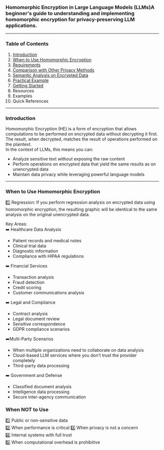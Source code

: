 ### Homomorphic Encryption in Large Language Models (LLMs)A beginner's guide to understanding and implementing homomorphic encryption for privacy-preserving LLM applications.  
---
### Table of Contents

1. [Introduction]()  
2. [When to Use Homomorphic Encryption]()  
3. [Requirements]()  
4. [Comparison with Other Privacy Methods]()  
5. [Semantic Analysis on Encrypted Data]()  
6. [Practical Example]()  
7. [Getting Started]()  
8. Resources
9. Examples  
10. Quick References  
---

### Introduction
Homomorphic Encryption (HE) is a form of encryption that allows computations to be performed on encrypted data without decrypting it first.  
The result, when decrypted, matches the result of operations performed on the plaintext.  
In the context of LLMs, this means you can:  
* Analyze sensitive text without exposing the raw content
* Perform operations on encrypted data that yield the same results as on unencrypted data
* Maintain data privacy while leveraging powerful language models
---
### When to Use Homomorphic Encryption
1️⃣ Regression: If you perform regression analysis on encrypted data using homomorphic encryption, the resulting graphic will be identical to the same analysis on the original unencrypted data.   

Key Areas:  
➡️ Healthcare Data Analysis    
  * Patient records and medical notes  
  * Clinical trial data  
  * Diagnostic information  
  * Compliance with HIPAA regulations  

➡️ Financial Services   
  * Transaction analysis
  * Fraud detection  
  * Credit scoring  
  * Customer communications analysis  

➡️ Legal and Compliance  
  * Contract analysis  
  * Legal document review  
  * Sensitive correspondence  
  * GDPR compliance scenarios  

➡️Multi-Party Scenarios
  * When multiple organizations need to collaborate on data analysis
  * Cloud-based LLM services where you don't trust the provider completely
  * Third-party data processing

➡️ Government and Defense
  * Classified document analysis
  * Intelligence data processing
  * Secure inter-agency communication

### When NOT to Use
1️⃣ Public or non-sensitive data  
2️⃣ When performance is critical
3️⃣ When privacy is not a concern    
4️⃣ Internal systems with full trust  
5️⃣ When computational overhead is prohibitive  
